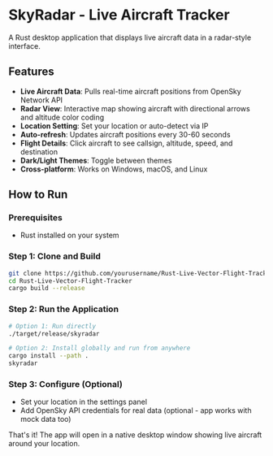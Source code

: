 # SkyRadar - Live Aircraft Tracker

A Rust desktop application that displays live aircraft data in a radar-style interface.

## Features

- **Live Aircraft Data**: Pulls real-time aircraft positions from OpenSky Network API
- **Radar View**: Interactive map showing aircraft with directional arrows and altitude color coding
- **Location Setting**: Set your location or auto-detect via IP
- **Auto-refresh**: Updates aircraft positions every 30-60 seconds
- **Flight Details**: Click aircraft to see callsign, altitude, speed, and destination
- **Dark/Light Themes**: Toggle between themes
- **Cross-platform**: Works on Windows, macOS, and Linux

## How to Run

### Prerequisites
- Rust installed on your system

### Step 1: Clone and Build
```bash
git clone https://github.com/yourusername/Rust-Live-Vector-Flight-Tracker.git
cd Rust-Live-Vector-Flight-Tracker
cargo build --release
```

### Step 2: Run the Application
```bash
# Option 1: Run directly
./target/release/skyradar

# Option 2: Install globally and run from anywhere
cargo install --path .
skyradar
```

### Step 3: Configure (Optional)
- Set your location in the settings panel
- Add OpenSky API credentials for real data (optional - app works with mock data too)

That's it! The app will open in a native desktop window showing live aircraft around your location.
